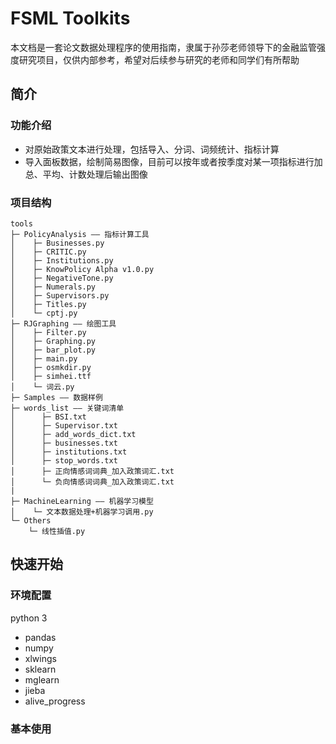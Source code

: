 # FSML Toolkits

本文档是一套论文数据处理程序的使用指南，隶属于孙莎老师领导下的金融监管强度研究项目，仅供内部参考，希望对后续参与研究的老师和同学们有所帮助

## 简介

### 功能介绍
- 对原始政策文本进行处理，包括导入、分词、词频统计、指标计算
- 导入面板数据，绘制简易图像，目前可以按年或者按季度对某一项指标进行加总、平均、计数处理后输出图像


### 项目结构
```text
tools
├─ PolicyAnalysis —— 指标计算工具
│    ├─ Businesses.py
│    ├─ CRITIC.py
│    ├─ Institutions.py
│    ├─ KnowPolicy Alpha v1.0.py
│    ├─ NegativeTone.py
│    ├─ Numerals.py
│    ├─ Supervisors.py
│    ├─ Titles.py
│    └─ cptj.py
├─ RJGraphing —— 绘图工具
│    ├─ Filter.py
│    ├─ Graphing.py
│    ├─ bar_plot.py
│    ├─ main.py
│    ├─ osmkdir.py
│    ├─ simhei.ttf
│    └─ 词云.py
├─ Samples —— 数据样例
├─ words_list —— 关键词清单
│      ├─ BSI.txt
│      ├─ Supervisor.txt
│      ├─ add_words_dict.txt
│      ├─ businesses.txt
│      ├─ institutions.txt
│      ├─ stop_words.txt
│      ├─ 正向情感词词典_加入政策词汇.txt
│      └─ 负向情感词词典_加入政策词汇.txt
|
├─ MachineLearning —— 机器学习模型
│    └─ 文本数据处理+机器学习调用.py
└─ Others
    └─ 线性插值.py
```


## 快速开始

### 环境配置
python 3

- pandas
- numpy
- xlwings
- sklearn
- mglearn
- jieba
- alive_progress

### 基本使用






